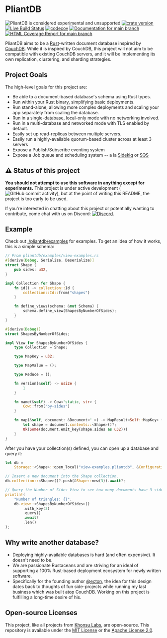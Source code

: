 # PliantDB

![PliantDB is considered experimental and unsupported](https://img.shields.io/badge/status-experimental-blueviolet)
[![crate version](https://img.shields.io/crates/v/pliantdb.svg)](https://crates.io/crates/pliantdb)
[![Live Build Status](https://img.shields.io/github/workflow/status/khonsulabs/pliantdb/Tests/main)](https://github.com/khonsulabs/pliantdb/actions?query=workflow:Tests)
[![codecov](https://codecov.io/gh/khonsulabs/pliantdb/branch/main/graph/badge.svg)](https://codecov.io/gh/khonsulabs/pliantdb)
[![Documentation for `main` branch](https://img.shields.io/badge/docs-main-informational)](https://khonsulabs.github.io/pliantdb/main/pliantdb/)
[![HTML Coverage Report for `main` branch](https://img.shields.io/badge/coverage-report-informational)](https://khonsulabs.github.io/pliantdb/coverage/)

PliantDB aims to be a [Rust](https://rust-lang.org)-written document database inspired by [CouchDB](https://couchdb.apache.org/). While it is inspired by CouchDB, this project will not aim to be compatible with existing CouchDB servers, and it will be implementing its own replication, clustering, and sharding strategies.

## Project Goals

The high-level goals for this project are:

- Be able to a document-based database's schema using Rust types.
- Run within your Rust binary, simplifying basic deployments.
- Run stand-alone, allowing more complex deployments and scaling your app separately from scaling the database.
- Run in a single-database, local-only mode with no networking involved.
- Run in a multi-database and networked mode with TLS enabled by default.
- Easily set up read-replicas between multiple servers.
- Easily run a highly-available quorum-based cluster across at least 3 servers
- Expose a Publish/Subscribe eventing system
- Expose a Job queue and scheduling system -- a la [Sidekiq](https://sidekiq.org/) or [SQS](https://aws.amazon.com/sqs/)

## ⚠️ Status of this project

**You should not attempt to use this software in anything except for experiments.** This project is under active development (![GitHub commit activity](https://img.shields.io/github/commit-activity/m/khonsulabs/pliantdb)), but at the point of writing this README, the project is too early to be used.

If you're interested in chatting about this project or potentially wanting to contribute, come chat with us on Discord: [![Discord](https://img.shields.io/discord/578968877866811403)](https://discord.khonsulabs.com/).

## Example

Check out [./pliantdb/examples](./pliantdb/examples) for examples. To get an idea of how it works, this is a simple schema:

```rust
// From pliantdb/examples/view-examples.rs
#[derive(Debug, Serialize, Deserialize)]
struct Shape {
    pub sides: u32,
}

impl Collection for Shape {
    fn id() -> collection::Id {
        collection::Id::from("shapes")
    }

    fn define_views(schema: &mut Schema) {
        schema.define_view(ShapesByNumberOfSides);
    }
}

#[derive(Debug)]
struct ShapesByNumberOfSides;

impl View for ShapesByNumberOfSides {
    type Collection = Shape;

    type MapKey = u32;

    type MapValue = ();

    type Reduce = ();

    fn version(&self) -> usize {
        1
    }

    fn name(&self) -> Cow<'static, str> {
        Cow::from("by-sides")
    }

    fn map(&self, document: &Document<'_>) -> MapResult<Self::MapKey> {
        let shape = document.contents::<Shape>()?;
        Ok(Some(document.emit_key(shape.sides as u32)))
    }
}
```

After you have your collection(s) defined, you can open up a database and query it:

```rust
let db =
    Storage::<Shape>::open_local("view-examples.pliantdb", &Configuration::default()).await?;

// Insert a new document into the Shape collection.
db.collection::<Shape>()?.push(&Shape::new(3)).await?;

// Query the Number of Sides View to see how many documents have 3 sides.
println!(
    "Number of triangles: {}",
    db.view::<ShapesByNumberOfSides>()
        .with_key(3)
        .query()
        .await?
        .len()
);
```

## Why write another database?

- Deploying highly-available databases is hard (and often expensive). It doesn't need to be.
- We are passionate Rustaceans and are striving for an ideal of supporting a 100% Rust-based deployment ecosystem for newly written software.
- Specifically for the founding author [@ecton](https://github.com/ecton), the idea for this design dates back to thoughts of fun side-projects while running my last business which was built atop CouchDB. Working on this project is fulfilling a long-time desire of his.

## Open-source Licenses

This project, like all projects from [Khonsu Labs](https://khonsulabs.com/), are open-source. This repository is available under the [MIT License](./LICENSE-MIT) or the [Apache License 2.0](./LICENSE-APACHE).
